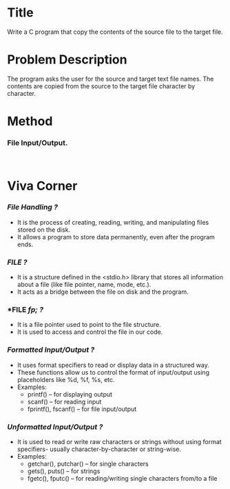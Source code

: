 # Title
Write a C program that copy the contents of the source file to the target file.
# Problem Description
The program asks the user for the source and target text file names. The contents are copied from the source to the target file character by character. 
# Method
### File Input/Output.
<br>

# **Viva Corner**

### *File Handling ?*
- It is the process of creating, reading, writing, and manipulating files stored on the disk.
- It allows a program to store data permanently, even after the program ends.

### *FILE ?*
- It is a structure defined in the <stdio.h> library that stores all information about a file (like file pointer, name, mode, etc.).
- It acts as a bridge between the file on disk and the program.

### *FILE *fp; ?*
- It is a file pointer used to point to the file structure.
- It is used to access and control the file in our code.

### *Formatted Input/Output ?*
- It uses format specifiers to read or display data in a structured way.
- These functions allow us to control the format of input/output using placeholders like %d, %f, %s, etc.
- Examples:
   - printf() – for displaying output
   - scanf() – for reading input
   - fprintf(), fscanf() – for file input/output

### *Unformatted Input/Output ?*
- It is used to read or write raw characters or strings without using format specifiers- usually character-by-character or string-wise.   
- Examples:
  - getchar(), putchar() – for single characters
  - gets(), puts() – for strings 
  - fgetc(), fputc() – for reading/writing single characters from/to a file



 

